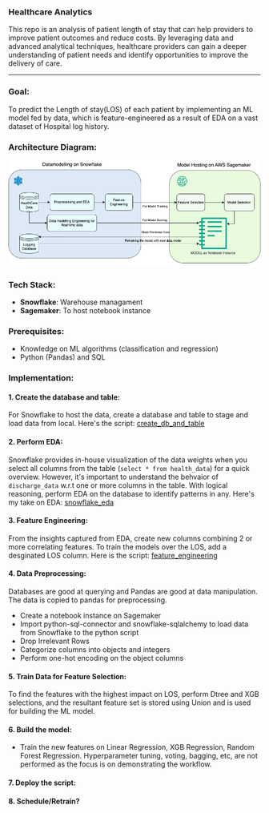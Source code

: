 
### Healthcare Analytics
This repo is an analysis of patient length of stay that can help providers to improve patient outcomes and reduce costs. By leveraging data and advanced analytical techniques, healthcare providers can gain a deeper understanding of patient needs and identify opportunities to improve the delivery of care.
* * *

### Goal:
To predict the Length of stay(LOS) of each patient by implementing an ML model fed by data, which is feature-engineered as a result of EDA on a vast dataset of Hospital log history. 

### Architecture Diagram:
![Alt text](docs/HealthAnalysisArchitecture.png)

### Tech Stack:
* **Snowflake**: Warehouse managament
* **Sagemaker**: To host notebook instance
### Prerequisites:
* Knowledge on ML algorithms (classification and regression)
* Python (Pandas) and SQL

### Implementation:
#### 1. Create the database and table:
For Snowflake to host the data, create a database and table to stage and load data from local. Here's the script: [create_db_and_table](scripts/Snowflake_eda.sql)


#### 2. Perform EDA:
Snowflake provides in-house visualization of the data weights when you select all columns from the table (```select * from health_data```) for a quick overview. However, it's important to understand the behvaior of ```discharge_data``` w.r.t one or more columns in the table. With logical reasoning, perform EDA on the database to identify patterns in any. Here's my take on EDA: [snowflake_eda](scripts/Snowflake_eda.sql)

#### 3. Feature Engineering:
From the insights captured from EDA, create new columns combining 2 or more correlating features. To train the models over the LOS, add a desginated LOS column. Here is the script: [feature_engineering](scripts/feature_engineering.sql)

#### 4. Data Preprocessing:
Databases are good at querying and Pandas are good at data manipulation. The data is copied to pandas for preprocessing.
* Create a notebook instance on Sagemaker
* Import python-sql-connector and snowflake-sqlalchemy to load data from Snowflake to the python script
* Drop Irrelevant Rows
* Categorize columns into objects and integers
* Perform one-hot encoding on the object columns

#### 5. Train Data for Feature Selection:
To find the features with the highest impact on LOS, perform Dtree and XGB selections, and the resultant feature set is stored using Union and is used for building the ML model.

#### 6. Build the model:
* Train the new features on Linear Regression, XGB Regression, Random Forest Regression.
Hyperparameter tuning, voting, bagging, etc, are not performed as the focus is on demonstrating the workflow.

#### 7. Deploy the script:
#### 8. Schedule/Retrain?
